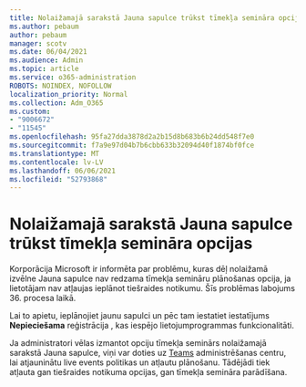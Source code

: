 ```yaml
---
title: Nolaižamajā sarakstā Jauna sapulce trūkst tīmekļa semināra opcijas
ms.author: pebaum
author: pebaum
manager: scotv
ms.date: 06/04/2021
ms.audience: Admin
ms.topic: article
ms.service: o365-administration
ROBOTS: NOINDEX, NOFOLLOW
localization_priority: Normal
ms.collection: Adm_O365
ms.custom:
- "9006672"
- "11545"
ms.openlocfilehash: 95fa27dda3878d2a2b15d8b683b6b24dd548f7e0
ms.sourcegitcommit: f7a9e97d04b7b6cbb633b32094d40f1874bf0fce
ms.translationtype: MT
ms.contentlocale: lv-LV
ms.lasthandoff: 06/06/2021
ms.locfileid: "52793868"
---
```

# <a name="webinar-option-missing-in-new-meeting-drop-down"></a>Nolaižamajā sarakstā Jauna sapulce trūkst tīmekļa semināra opcijas

Korporācija Microsoft ir informēta par problēmu, kuras dēļ nolaižamā izvēlne  Jauna sapulce nav redzama tīmekļa semināru plānošanas opcija, ja lietotājam nav atļaujas ieplānot tiešraides notikumu. Šīs problēmas labojums 36. procesa laikā.

Lai to apietu, ieplānojiet jaunu sapulci un pēc tam iestatiet iestatījums **Nepieciešama** reģistrācija , kas iespējo lietojumprogrammas funkcionalitāti.

Ja administratori vēlas izmantot opciju  tīmekļa seminārs nolaižamajā sarakstā Jauna sapulce, viņi var doties uz [Teams](https://admin.teams.microsoft.com/policies/broadcasts) administrēšanas centru, lai atjauninātu live events politikas un atļautu plānošanu. Tādējādi tiek atļauta gan tiešraides notikuma opcijas, gan tīmekļa semināra parādīšana.